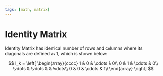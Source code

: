```yaml
---
tags: [math, matrix]
---
```


# Identity Matrix

Identity Matrix has identical number of rows and columns where its diagonals are
defined as 1, which is shown below:

$$
I_k = \left[ \begin{array}{cccc}
1 & 0 & \cdots & 0\\
0 & 1 & \cdots & 0\\
\vdots & \vdots & & \vdots\\
0 & 0 & \cdots & 1\\
\end{array} \right]
$$
